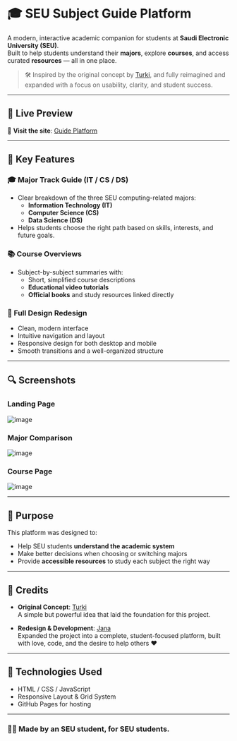 # 🎓 SEU Subject Guide Platform

A modern, interactive academic companion for students at **Saudi Electronic University (SEU)**.  
Built to help students understand their **majors**, explore **courses**, and access curated **resources** — all in one place.

> 🛠️ Inspired by the original concept by [Turki](https://fxrg.github.io/subject-search-/), and fully reimagined and expanded with a focus on usability, clarity, and student success.

---

## 🌟 Live Preview

🔗 **Visit the site**: [Guide Platform](https://janamaajjjmcr.github.io/subject-search-SEU-Subject-Guide-Platform/)

---

## 🧭 Key Features

### 🎓 Major Track Guide (IT / CS / DS)
- Clear breakdown of the three SEU computing-related majors:
  - **Information Technology (IT)**
  - **Computer Science (CS)**
  - **Data Science (DS)**
- Helps students choose the right path based on skills, interests, and future goals.

### 📚 Course Overviews
- Subject-by-subject summaries with:
  - Short, simplified course descriptions
  - **Educational video tutorials**
  - **Official books** and study resources linked directly

### 🎨 Full Design Redesign
- Clean, modern interface
- Intuitive navigation and layout
- Responsive design for both desktop and mobile
- Smooth transitions and a well-organized structure

---


## 🔍 Screenshots

### Landing Page
![image](https://github.com/user-attachments/assets/874ba115-07f3-489e-a135-4a2f21d7aab8)

### Major Comparison
![image](https://github.com/user-attachments/assets/d9a5ea33-16b5-4847-8586-215b86bed8fa)

### Course Page
![image](https://github.com/user-attachments/assets/a969b6a9-7248-4d02-90b7-21ea41194933)



---

## 🎯 Purpose

This platform was designed to:
- Help SEU students **understand the academic system**
- Make better decisions when choosing or switching majors
- Provide **accessible resources** to study each subject the right way

---

## 🙏 Credits

- **Original Concept**: [Turki](https://github.com/turki013)  
  A simple but powerful idea that laid the foundation for this project.

- **Redesign & Development**: [Jana](https://github.com/janamaajjjmcr)  
  Expanded the project into a complete, student-focused platform, built with love, code, and the desire to help others ❤️

---

## 📌 Technologies Used

- HTML / CSS / JavaScript
- Responsive Layout & Grid System
- GitHub Pages for hosting

---

### 👩‍💻 Made by an SEU student, for SEU students.
